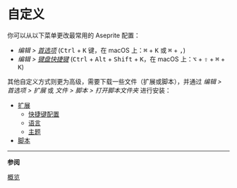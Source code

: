 # 自定义

你可以从以下菜单更改最常用的 Aseprite 配置：

* *编辑 > [首选项](preferences.md)* (<kbd>Ctrl</kbd> + <kbd>K</kbd> 键，在 macOS 上：<kbd>⌘</kbd> + <kbd>K</kbd> 或 <kbd>⌘</kbd> + <kbd>,</kbd>)
* *编辑 > [键盘快捷键](keyboard-shortcuts.md)* (<kbd>Ctrl</kbd> + <kbd>Alt</kbd> + <kbd>Shift</kbd> + <kbd>K</kbd>，在 macOS 上：<kbd>⌥</kbd> + <kbd>⇧</kbd> + <kbd>⌘</kbd> + <kbd>K</kbd>)

其他自定义方式则更为高级，需要下载一些文件（扩展或脚本），并通过 *编辑 > 首选项 > 扩展* 或 *文件 > 脚本 > 打开脚本文件夹* 进行安装：

* [扩展](extensions.md)
  * [快捷键配置](extensions/keys.md)
  * [语言](extensions/languages.md)
  * [主题](extensions/themes.md)
* [脚本](scripting.md)

---

**参阅**

[概览](overview.md)
